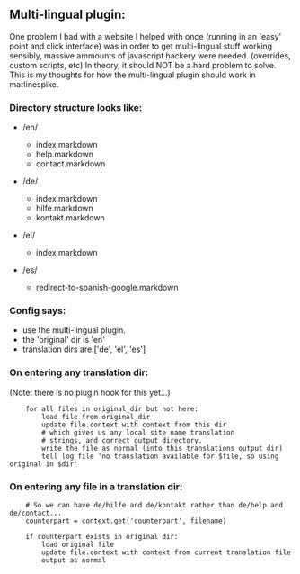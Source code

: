 ## Multi-lingual plugin:

One problem I had with a website I helped with once (running
in an 'easy' point and click interface) was in order to get
multi-lingual stuff working sensibly, massive ammounts of
javascript hackery were needed. (overrides, custom scripts, etc)
In theory, it should NOT be a hard problem to solve.  This is my
thoughts for how the multi-lingual plugin should work in marlinespike.

### Directory structure looks like:

- /en/
  - index.markdown
  - help.markdown
  - contact.markdown

- /de/
  - index.markdown
  - hilfe.markdown
  - kontakt.markdown

- /el/
  - index.markdown

- /es/
  - redirect-to-spanish-google.markdown

### Config says:

- use the multi-lingual plugin.
- the 'original' dir is 'en'
- translation dirs are ['de', 'el', 'es']

### On entering any translation dir:
(Note: there is no plugin hook for this yet...)

```
    for all files in original_dir but not here:
        load file from original_dir
        update file.context with context from this dir
        # which gives us any local site name translation
        # strings, and correct output directory.
        write the file as normal (into this translations output dir)
        tell log file 'no translation available for $file, so using original in $dir'
```


### On entering any file in a translation dir:
```
    # So we can have de/hilfe and de/kontakt rather than de/help and de/contact...
    counterpart = context.get('counterpart', filename)

    if counterpart exists in original dir:
        load original file
        update file.context with context from current translation file
        output as normal
```

